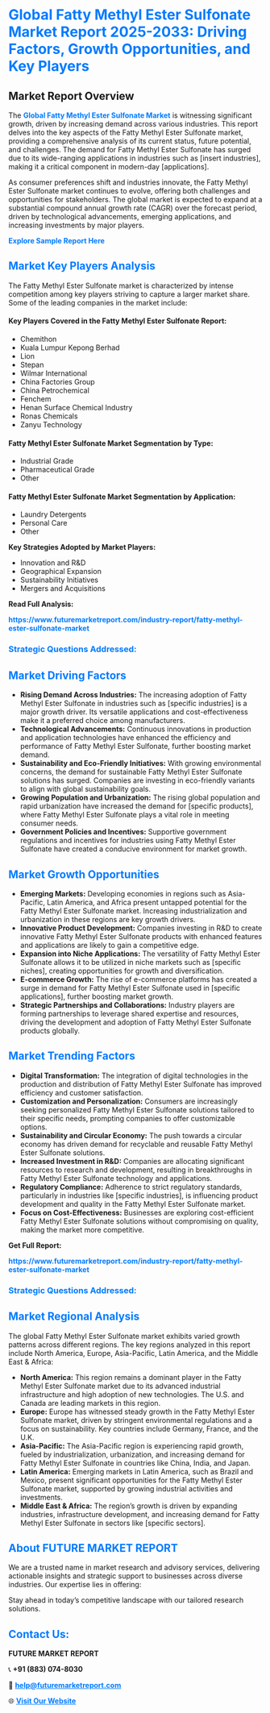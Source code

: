 <h1 style="color: #007BFF;">Global Fatty Methyl Ester Sulfonate Market Report 2025-2033: Driving Factors, Growth Opportunities, and Key Players</h1>

<section id="overview">
<h2>Market Report Overview</h2>
<p>The <a href="https://www.futuremarketreport.com/industry-report/fatty-methyl-ester-sulfonate-market" style="color: #007BFF; text-decoration: none;"><strong>Global Fatty Methyl Ester Sulfonate Market</strong></a> is witnessing significant growth, driven by increasing demand across various industries. This report delves into the key aspects of the Fatty Methyl Ester Sulfonate market, providing a comprehensive analysis of its current status, future potential, and challenges. The demand for Fatty Methyl Ester Sulfonate has surged due to its wide-ranging applications in industries such as [insert industries], making it a critical component in modern-day [applications].</p>
<p>As consumer preferences shift and industries innovate, the Fatty Methyl Ester Sulfonate market continues to evolve, offering both challenges and opportunities for stakeholders. The global market is expected to expand at a substantial compound annual growth rate (CAGR) over the forecast period, driven by technological advancements, emerging applications, and increasing investments by major players.</p>
</section>

<section id="overview">
<p><a href="https://www.futuremarketreport.com/request-sample/reportId=51391" style="color: #007BFF; text-decoration: none;"><strong>Explore Sample Report Here</strong></a></p>
</section>

<section id="key-players">
<h2 style="color: #007BFF;">Market Key Players Analysis</h2>
<p>The Fatty Methyl Ester Sulfonate market is characterized by intense competition among key players striving to capture a larger market share. Some of the leading companies in the market include:</p>
<h4>Key Players Covered in the Fatty Methyl Ester Sulfonate Report:</h4>
<ul><li>Chemithon</li><li>Kuala Lumpur Kepong Berhad</li><li>Lion</li><li>Stepan</li><li>Wilmar International</li><li>China Factories Group</li><li>China Petrochemical</li><li>Fenchem</li><li>Henan Surface Chemical Industry</li><li>Ronas Chemicals</li><li>Zanyu Technology</li></ul>
<h4>Fatty Methyl Ester Sulfonate Market Segmentation by Type:</h4>
<ul><li>Industrial Grade</li><li>Pharmaceutical Grade</li><li>Other</li></ul>

<h4>Fatty Methyl Ester Sulfonate Market Segmentation by Application:</h4>
<ul><li>Laundry Detergents</li><li>Personal Care</li><li>Other</li></ul>
<p><strong>Key Strategies Adopted by Market Players:</strong></p>
<ul>
<li>Innovation and R&D</li>
<li>Geographical Expansion</li>
<li>Sustainability Initiatives</li>
<li>Mergers and Acquisitions</li>
</ul>
</section>

<section>
<p><strong>Read Full Analysis: </strong></p><a href="https://www.futuremarketreport.com/industry-report/fatty-methyl-ester-sulfonate-market" style="color: #007BFF; text-decoration: none;"><strong>https://www.futuremarketreport.com/industry-report/fatty-methyl-ester-sulfonate-market</strong></a>
<h3 style="color: #007BFF;">Strategic Questions Addressed:</h3>
</section>

<section id="driving-factors">
<h2 style="color: #007BFF;">Market Driving Factors</h2>
<ul>
<li><strong>Rising Demand Across Industries:</strong> The increasing adoption of Fatty Methyl Ester Sulfonate in industries such as [specific industries] is a major growth driver. Its versatile applications and cost-effectiveness make it a preferred choice among manufacturers.</li>
<li><strong>Technological Advancements:</strong> Continuous innovations in production and application technologies have enhanced the efficiency and performance of Fatty Methyl Ester Sulfonate, further boosting market demand.</li>
<li><strong>Sustainability and Eco-Friendly Initiatives:</strong> With growing environmental concerns, the demand for sustainable Fatty Methyl Ester Sulfonate solutions has surged. Companies are investing in eco-friendly variants to align with global sustainability goals.</li>
<li><strong>Growing Population and Urbanization:</strong> The rising global population and rapid urbanization have increased the demand for [specific products], where Fatty Methyl Ester Sulfonate plays a vital role in meeting consumer needs.</li>
<li><strong>Government Policies and Incentives:</strong> Supportive government regulations and incentives for industries using Fatty Methyl Ester Sulfonate have created a conducive environment for market growth.</li>
</ul>
</section>

<section id="growth-opportunities">
<h2 style="color: #007BFF;">Market Growth Opportunities</h2>
<ul>
<li><strong>Emerging Markets:</strong> Developing economies in regions such as Asia-Pacific, Latin America, and Africa present untapped potential for the Fatty Methyl Ester Sulfonate market. Increasing industrialization and urbanization in these regions are key growth drivers.</li>
<li><strong>Innovative Product Development:</strong> Companies investing in R&D to create innovative Fatty Methyl Ester Sulfonate products with enhanced features and applications are likely to gain a competitive edge.</li>
<li><strong>Expansion into Niche Applications:</strong> The versatility of Fatty Methyl Ester Sulfonate allows it to be utilized in niche markets such as [specific niches], creating opportunities for growth and diversification.</li>
<li><strong>E-commerce Growth:</strong> The rise of e-commerce platforms has created a surge in demand for Fatty Methyl Ester Sulfonate used in [specific applications], further boosting market growth.</li>
<li><strong>Strategic Partnerships and Collaborations:</strong> Industry players are forming partnerships to leverage shared expertise and resources, driving the development and adoption of Fatty Methyl Ester Sulfonate products globally.</li>
</ul>
</section>

<section id="trending-factors">
<h2 style="color: #007BFF;">Market Trending Factors</h2>
<ul>
<li><strong>Digital Transformation:</strong> The integration of digital technologies in the production and distribution of Fatty Methyl Ester Sulfonate has improved efficiency and customer satisfaction.</li>
<li><strong>Customization and Personalization:</strong> Consumers are increasingly seeking personalized Fatty Methyl Ester Sulfonate solutions tailored to their specific needs, prompting companies to offer customizable options.</li>
<li><strong>Sustainability and Circular Economy:</strong> The push towards a circular economy has driven demand for recyclable and reusable Fatty Methyl Ester Sulfonate solutions.</li>
<li><strong>Increased Investment in R&D:</strong> Companies are allocating significant resources to research and development, resulting in breakthroughs in Fatty Methyl Ester Sulfonate technology and applications.</li>
<li><strong>Regulatory Compliance:</strong> Adherence to strict regulatory standards, particularly in industries like [specific industries], is influencing product development and quality in the Fatty Methyl Ester Sulfonate market.</li>
<li><strong>Focus on Cost-Effectiveness:</strong> Businesses are exploring cost-efficient Fatty Methyl Ester Sulfonate solutions without compromising on quality, making the market more competitive.</li>
</ul>
</section>

<section>
<p><strong>Get Full Report: </strong></p><a href="https://www.futuremarketreport.com/industry-report/fatty-methyl-ester-sulfonate-market" style="color: #007BFF; text-decoration: none;"><strong>https://www.futuremarketreport.com/industry-report/fatty-methyl-ester-sulfonate-market</strong></a>
<h3 style="color: #007BFF;">Strategic Questions Addressed:</h3>
</section>


<section id="regional-analysis">
<h2 style="color: #007BFF;">Market Regional Analysis</h2>
<p>The global Fatty Methyl Ester Sulfonate market exhibits varied growth patterns across different regions. The key regions analyzed in this report include North America, Europe, Asia-Pacific, Latin America, and the Middle East & Africa:</p>
<ul>
<li><strong>North America:</strong> This region remains a dominant player in the Fatty Methyl Ester Sulfonate market due to its advanced industrial infrastructure and high adoption of new technologies. The U.S. and Canada are leading markets in this region.</li>
<li><strong>Europe:</strong> Europe has witnessed steady growth in the Fatty Methyl Ester Sulfonate market, driven by stringent environmental regulations and a focus on sustainability. Key countries include Germany, France, and the U.K.</li>
<li><strong>Asia-Pacific:</strong> The Asia-Pacific region is experiencing rapid growth, fueled by industrialization, urbanization, and increasing demand for Fatty Methyl Ester Sulfonate in countries like China, India, and Japan.</li>
<li><strong>Latin America:</strong> Emerging markets in Latin America, such as Brazil and Mexico, present significant opportunities for the Fatty Methyl Ester Sulfonate market, supported by growing industrial activities and investments.</li>
<li><strong>Middle East & Africa:</strong> The region’s growth is driven by expanding industries, infrastructure development, and increasing demand for Fatty Methyl Ester Sulfonate in sectors like [specific sectors].</li>
</ul>
</section>

<footer>
<h2 style="color: #007BFF;">About FUTURE MARKET REPORT</h2>
<p>We are a trusted name in market research and advisory services, delivering actionable insights and strategic support to businesses across diverse industries. Our expertise lies in offering:</p>

<p>Stay ahead in today’s competitive landscape with our tailored research solutions.</p>

<h2 style="color: #007BFF;">Contact Us:</h2>
<p><strong>FUTURE MARKET REPORT</strong></p>
<p>📞 <strong>+91 (883) 074-8030</strong></p>
<p>📧 <strong><a href="mailto:help@futuremarketreport.com" style="color: #007BFF;">help@futuremarketreport.com</a></strong></p>
<p>🌐 <strong><a href="https://www.futuremarketreport.com/" style="color: #007BFF;">Visit Our Website</a></strong></p>
</footer>